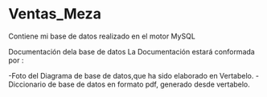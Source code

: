 # Ventas_Meza
Contiene mi base de datos realizado en el motor MySQL

Documentación dela base de datos
La Documentación estará conformada por :

-Foto del Diagrama de base de datos,que ha sido elaborado en Vertabelo.
-Diccionario de base de datos en formato pdf, generado desde vertabelo.
